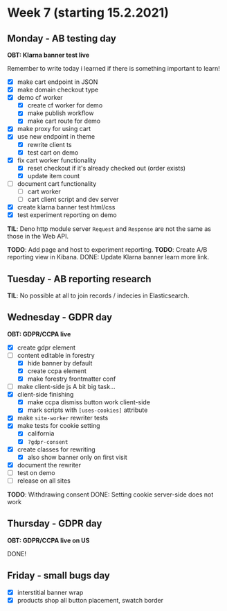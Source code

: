 # Week 7 (starting 15.2.2021)

## Monday - AB testing day

**OBT: Klarna banner test live**

Remember to write today i learned if there is something important to learn!

- [x] make cart endpoint in JSON
- [x] make domain checkout type
- [x] demo cf worker
  - [x] create cf worker for demo
  - [x] make publish workflow
  - [x] make cart route for demo
- [x] make proxy for using cart
- [x] use new endpoint in theme
  - [x] rewrite client ts
  - [x] test cart on demo
- [x] fix cart worker functionality
  - [x] reset checkout if it's already checked out (order exists)
  - [x] update item count
- [ ] document cart functionality
  - [ ] cart worker
  - [ ] cart client script and dev server
- [x] create klarna banner test html/css
- [x] test experiment reporting on demo

**TIL**: Deno http module server `Request` and `Response` are not the same as those in the Web API.

**TODO**: Add page and host to experiment reporting.
**TODO**: Create A/B reporting view in Kibana.
DONE: Update Klarna banner learn more link.

## Tuesday - AB reporting research

**TIL**: No possible at all to join records / indecies in Elasticsearch.

## Wednesday - GDPR day

**OBT: GDPR/CCPA live**

- [x] create gdpr element
- [ ] content editable in forestry
  - [x] hide banner by default
  - [x] create ccpa element
  - [x] make forestry frontmatter conf
- [ ] make client-side js
  A bit big task...
- [x] client-side finishing
  - [x] make ccpa dismiss button work client-side
  - [x] mark scripts with `[uses-cookies]` attribute
- [x] make `site-worker` rewriter tests
- [x] make tests for cookie setting
  - [x] california
  - [x] `?gdpr-consent`
- [x] create classes for rewriting
  - [x] also show banner only on first visit
- [x] document the rewriter
- [ ] test on demo
- [ ] release on all sites

**TODO**: Withdrawing consent
DONE: Setting cookie server-side does not work

## Thursday - GDPR day

**OBT: GDPR/CCPA live on US**

DONE!

## Friday - small bugs day

- [x] interstitial banner wrap
- [x] products shop all button placement, swatch border
